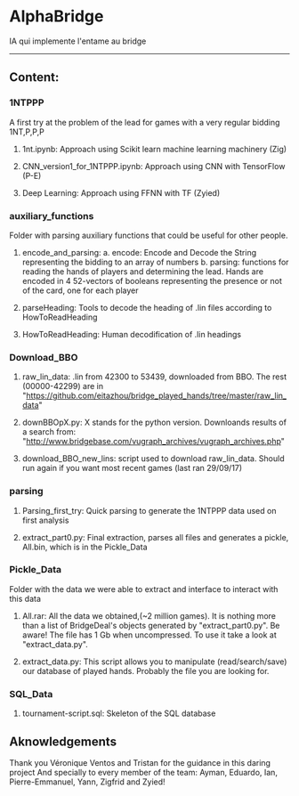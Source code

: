 # AlphaBridge
IA qui implemente l'entame au bridge


--------------------------------------

## Content:
### 1NTPPP
A first try at the problem of the lead for games with a very regular bidding 1NT,P,P,P
1. 1nt.ipynb: Approach using Scikit learn machine learning machinery (Zig) 

2. CNN_version1_for_1NTPPP.ipynb: Approach using CNN with TensorFlow (P-E)

3. Deep Learning: Approach using FFNN with TF (Zyied)

### auxiliary_functions
Folder with parsing auxiliary functions that could be useful for other people.
1. encode_and_parsing:
  a. encode: Encode and Decode the String representing the bidding to an array of numbers
  b. parsing: functions for reading the hands of players and determining the lead. Hands are encoded in 4 52-vectors of booleans representing the presence or not of the card, one for each player

2. parseHeading: Tools to decode the heading of .lin files according to HowToReadHeading

3. HowToReadHeading: Human decodification of .lin headings

### Download_BBO
1. raw_lin_data: .lin from 42300 to 53439, downloaded from BBO. The rest (00000-42299) are in "https://github.com/eitazhou/bridge_played_hands/tree/master/raw_lin_data"

2. downBBOpX.py: X stands for the python version. Downloands results of a search from: "http://www.bridgebase.com/vugraph_archives/vugraph_archives.php"

3. download_BBO_new_lins: script used to download raw_lin_data. Should run again if you want most recent games (last ran 29/09/17)

### parsing
1. Parsing_first_try: Quick parsing to generate the 1NTPPP data used on first analysis

2. extract_part0.py: Final extraction, parses all files and generates a pickle, All.bin, which is in the Pickle_Data

### Pickle_Data
Folder with the data we were able to extract and interface to interact with this data
1. All.rar: All the data we obtained,(~2 million games). It is nothing more than a list of BridgeDeal's objects generated by "extract_part0.py". Be aware! The file has 1 Gb when uncompressed. To use it take a look at "extract_data.py".

2. extract_data.py: This script allows you to manipulate (read/search/save) our database of played hands. Probably the file you are looking for.

### SQL_Data
1. tournament-script.sql: Skeleton of the SQL database

## Aknowledgements
Thank you Véronique Ventos and Tristan for the guidance in this daring project
And specially to every member of the team: 
Ayman, Eduardo, Ian, Pierre-Emmanuel, Yann, Zigfrid and Zyied!
